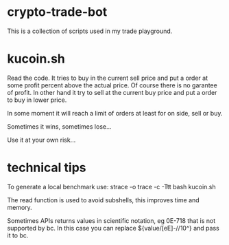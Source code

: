 # crypto-trade-bot

This is a collection of scripts used in my trade playground.

# kucoin.sh
Read the code.
It tries to buy in the current sell price and put a order at some profit percent above the actual price. Of course there is no garantee of profit.
In other hand it try to sell at the current buy price and put a order to buy in lower price.

In some moment it will reach a limit of orders at least for on side, sell or buy.


Sometimes it wins, sometimes lose... 

Use it at your own risk...

# technical tips
To generate a local benchmark use:
strace -o trace -c -Ttt bash kucoin.sh

The read function is used to avoid subshells, this improves time and memory.

Sometimes APIs returns values in scientific notation, eg 0E-718 that is not supported by bc. In this case you can replace ${value/[eE]-//10^} and pass it to bc.
